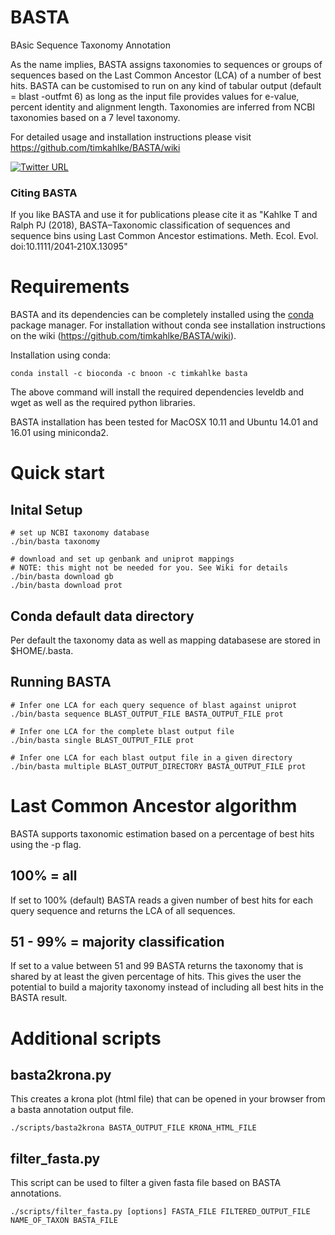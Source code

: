 # BASTA
BAsic Sequence Taxonomy Annotation

As the name implies, BASTA assigns taxonomies to sequences or groups of sequences based on the Last Common Ancestor (LCA) of a number of best hits. BASTA can be customised to run on any kind of tabular output (default = blast -outfmt 6) as long as the input file provides values for e-value, percent identity and alignment length. Taxonomies are inferred from NCBI taxonomies based on a 7 level taxonomy.

For detailed usage and installation instructions please visit https://github.com/timkahlke/BASTA/wiki

[![Twitter URL](https://img.shields.io/twitter/url/https/twitter.com/AdvancedTwigTec.svg?style=social&label=Follow%20%40AdvancedTwigTec)](https://twitter.com/AdvancedTwigTec)

### Citing BASTA
If you like BASTA and use it for publications please cite it as "Kahlke T and Ralph PJ (2018), BASTA–Taxonomic classification of sequences and sequence bins using Last Common Ancestor estimations. Meth. Ecol. Evol. doi:10.1111/2041‐210X.13095"


# Requirements

BASTA and its dependencies can be completely installed using the [conda](https://conda.io/docs/) package manager. For installation without conda see installation instructions on the wiki (https://github.com/timkahlke/BASTA/wiki).

Installation using conda:

```
conda install -c bioconda -c bnoon -c timkahlke basta
```
The above command will install the required dependencies leveldb and wget as well as the required python libraries.

BASTA installation has been tested for MacOSX 10.11 and Ubuntu 14.01 and 16.01 using miniconda2.


# Quick start

## Inital Setup

```
# set up NCBI taxonomy database
./bin/basta taxonomy

# download and set up genbank and uniprot mappings
# NOTE: this might not be needed for you. See Wiki for details
./bin/basta download gb
./bin/basta download prot
```

## Conda default data directory
Per default the taxonomy data as well as mapping databasese are stored in $HOME/.basta.

## Running BASTA

```
# Infer one LCA for each query sequence of blast against uniprot
./bin/basta sequence BLAST_OUTPUT_FILE BASTA_OUTPUT_FILE prot

# Infer one LCA for the complete blast output file
./bin/basta single BLAST_OUTPUT_FILE prot

# Infer one LCA for each blast output file in a given directory
./bin/basta multiple BLAST_OUTPUT_DIRECTORY BASTA_OUTPUT_FILE prot
```

# Last Common Ancestor algorithm
BASTA supports taxonomic estimation based on a percentage of best hits using the -p flag.

## 100% = all
If set to 100% (default) BASTA reads a given number of best hits for each query sequence and returns the LCA of all sequences.

## 51 - 99% = majority classification
If set to a value between 51 and 99 BASTA returns the taxonomy that is shared by at least the given percentage of hits. This gives the user the potential to build a majority taxonomy instead of including all best hits in the BASTA result.


# Additional scripts

## basta2krona.py

This creates a krona plot (html file) that can be opened in your browser from a basta annotation output file.

```
./scripts/basta2krona BASTA_OUTPUT_FILE KRONA_HTML_FILE
```


## filter_fasta.py

This script can be used to filter a given fasta file based on BASTA annotations.

```
./scripts/filter_fasta.py [options] FASTA_FILE FILTERED_OUTPUT_FILE NAME_OF_TAXON BASTA_FILE
```
